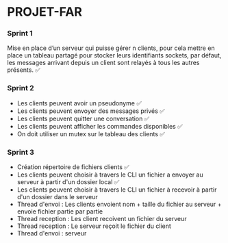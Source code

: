 # PROJET-FAR

### Sprint 1
 Mise en place d’un serveur qui puisse gérer n clients, pour cela mettre en place un tableau partagé pour stocker leurs identifiants sockets, par défaut, les messages arrivant depuis un client sont relayés à tous les autres présents. ✅

### Sprint 2
- Les clients peuvent avoir un pseudonyme ✅
- Les clients peuvent envoyer des messages privés ✅
- Les clients peuvent quitter une conversation ✅
- Les clients peuvent afficher les commandes disponibles ✅
- On doit utiliser un mutex sur le tableau des clients ✅

### Sprint 3
- Création répertoire de fichiers clients ✅
- Les clients peuvent choisir à travers le CLI un fichier a envoyer au serveur à partir d'un dossier local ✅
- Les clients peuvent choisir à travers le CLI un fichier à recevoir à partir d'un dossier dans le serveur
- Thread d'envoi : Les clients envoient nom + taille du fichier au serveur + envoie fichier partie par partie
- Thread reception : Les client recoivent un fichier du serveur
- Thread reception : Le serveur reçoit le fichier du client
- Thread d'envoi : serveur 
